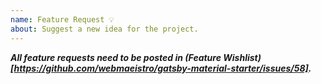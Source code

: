 ```yaml
---
name: Feature Request 💡
about: Suggest a new idea for the project.
---
```


_**All feature requests need to be posted in (Feature Wishlist)[https://github.com/webmaeistro/gatsby-material-starter/issues/58].**_
